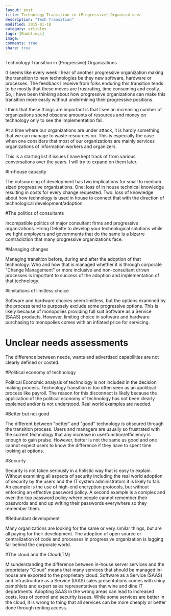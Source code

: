 ```yaml
---
layout: post
title: Technology Transition in (Progressive) Organizations
description: "Tech Transition"
modified: 2015-01-18
category: articles
tags: [Ramblings]
image:
comments: true
share: true
---
```


Technology Transition in (Progressive) Organizations

It seems like every week I hear of another progressive organization making the transition to new technologies be they new software, hardware or processes. The feedback I receive from folks enduring this transition tends to be mostly that these moves are frustrating, time consuming and costly. So, I have been thinking about how progressive organizations can make this transition more easily without undermining their progressive positions.

I think that these things are important is that I see an increasing number of organizations spend obscene amounts of resources and money on technology only to see the implementation fail. 

At a time where our organizations are under attack, it is hardly something that we can manage to waste resources on. This is especially the case when one considers that most of our organizations are mainly services organizations of information workers and organizers.

This is a starting list if issues I have kept track of from various conversations over the years. I will try to expand on them later. 

#In-house capacity

The outsourcing of development has two implications for small to medium sized progressive organizations. One: loss of in house technical knowledge resulting in costs for every change requested. Two: loss of knowledge about how technology is used in house to connect that with the direction of technological development/adoption.

#The politics of consultants

Incompatible politics of major consultant firms and progressive organizations. Hiring Deloitte to develop your technological solutions while we fight employers and governments that do the same is a bizarre contradiction that many progressive organizations face.

#Managing changes

Managing transition before, during and after the adoption of that technology. Who and how that is managed whether it is through corporate "Change Management" or more inclusive and non-consultant driven processes is important to success of the adoption and implementation of that technology.

#limitations of limitless choice

Software and hardware choices seem limitless, but the options examined by the process tend to purposely exclude some progressive options. This is likely because of monopolies providing full suit Software as a Service (SAAS) products. However, limiting choice in software and hardware purchasing to monopolies comes with an inflated price for servicing.

# Unclear needs assessments

The difference between needs, wants and advertised capabilities are not clearly defined or costed.

#Political economy of technology

Political Economic analysis of technology is not included in the decision making process. Technology transition is too often seen as an apolitical process like payroll. The reason for this disconnect is likely because the application of the political economy of technology has not been clearly explained and/or is not understood. Real world examples are needed.

#Better but not good

The different between "better" and "good" technology is obscured through the transition process. Users and managers are usually so frustrated with the current technology that any increase in use/function/efficiency is enough to gain praise. However, better is not the same as good and one cannot expect users to know the difference if they have to spent time looking at options.

#Security

Security is not taken seriously in a holistic way that is easy to explain. Without examining all aspects of security including the real world adoption of security by the users and the IT system administrators it is likely to fail. An example is the use of high-end encryption protocols, but without enforcing an effective password policy. A second example is a complex and over-the-top password policy where people cannot remember their passwords and end up writing their passwords everywhere so they remember them.

#Redundant development

Many organizations are looking for the same or very similar things, but are all paying for their development. The adoption of open source or centralization of code and processes in progressive organization is lagging far behind the corporate world.

#The cloud and the Cloud(TM)

Misunderstanding the difference between in-house server services and the proprietary "Cloud" means that many services that should be managed in-house are exported to the proprietary cloud. Software as a Service (SAAS) and Infrastructure as a Service (IAAS) sales presentations comes with shiny pamphlets and expert sales representatives that wine and dine IT departments. Adopting SAAS in the wrong areas can lead to increased costs, loss of control and security issues. While some services are better in the cloud, it is wrong to thing that all services can be more cheaply or better done through renting access.